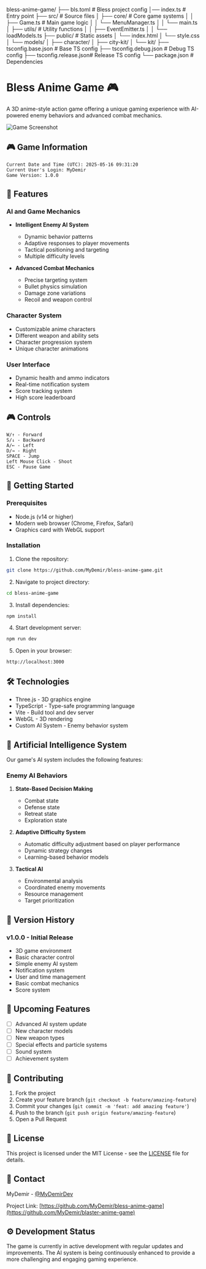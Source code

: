 bless-anime-game/
├── bls.toml              # Bless project config
│── index.ts               # Entry point
├── src/                  # Source files
│   ├── core/            # Core game systems
│   │   ├── Game.ts      # Main game logic
│   │   └── MenuManager.ts
│   │   └── main.ts
│   ├── utils/           # Utility functions
│   │   ├── EventEmitter.ts
│   │   └── loadModels.ts
├── public/              # Static assets
│   └── index.html
│   └── style.css
│   └── models/
│      ├── character/
│      ├── city-kit/
│      └── kit/
├── tsconfig.base.json   # Base TS config
├── tsconfig.debug.json  # Debug TS config
├── tsconfig.release.json# Release TS config
└── package.json         # Dependencies


# Bless Anime Game 🎮

A 3D anime-style action game offering a unique gaming experience with AI-powered enemy behaviors and advanced combat mechanics.

![Game Screenshot](./assets/screenshots/game-preview.png)

## 🎮 Game Information
```
Current Date and Time (UTC): 2025-05-16 09:31:20
Current User's Login: MyDemir
Game Version: 1.0.0
```

## 🌟 Features

### AI and Game Mechanics

- **Intelligent Enemy AI System**
  - Dynamic behavior patterns
  - Adaptive responses to player movements
  - Tactical positioning and targeting
  - Multiple difficulty levels

- **Advanced Combat Mechanics**
  - Precise targeting system
  - Bullet physics simulation
  - Damage zone variations
  - Recoil and weapon control

### Character System

- Customizable anime characters
- Different weapon and ability sets
- Character progression system
- Unique character animations

### User Interface

- Dynamic health and ammo indicators
- Real-time notification system
- Score tracking system
- High score leaderboard

## 🎮 Controls

```
W/↑ - Forward
S/↓ - Backward
A/← - Left
D/→ - Right
SPACE - Jump
Left Mouse Click - Shoot
ESC - Pause Game
```

## 🚀 Getting Started

### Prerequisites

- Node.js (v14 or higher)
- Modern web browser (Chrome, Firefox, Safari)
- Graphics card with WebGL support

### Installation

1. Clone the repository:
```bash
git clone https://github.com/MyDemir/bless-anime-game.git
```

2. Navigate to project directory:
```bash
cd bless-anime-game
```

3. Install dependencies:
```bash
npm install
```

4. Start development server:
```bash
npm run dev
```

5. Open in your browser:
```
http://localhost:3000
```

## 🛠 Technologies

- Three.js - 3D graphics engine
- TypeScript - Type-safe programming language
- Vite - Build tool and dev server
- WebGL - 3D rendering
- Custom AI System - Enemy behavior system

## 🤖 Artificial Intelligence System

Our game's AI system includes the following features:

### Enemy AI Behaviors

1. **State-Based Decision Making**
   - Combat state
   - Defense state
   - Retreat state
   - Exploration state

2. **Adaptive Difficulty System**
   - Automatic difficulty adjustment based on player performance
   - Dynamic strategy changes
   - Learning-based behavior models

3. **Tactical AI**
   - Environmental analysis
   - Coordinated enemy movements
   - Resource management
   - Target prioritization

## 📝 Version History

### v1.0.0 - Initial Release

- 3D game environment
- Basic character control
- Simple enemy AI system
- Notification system
- User and time management
- Basic combat mechanics
- Score system

## 🎯 Upcoming Features

- [ ] Advanced AI system update
- [ ] New character models
- [ ] New weapon types
- [ ] Special effects and particle systems
- [ ] Sound system
- [ ] Achievement system

## 👥 Contributing

1. Fork the project
2. Create your feature branch (`git checkout -b feature/amazing-feature`)
3. Commit your changes (`git commit -m 'feat: add amazing feature'`)
4. Push to the branch (`git push origin feature/amazing-feature`)
5. Open a Pull Request

## 📜 License

This project is licensed under the MIT License - see the [LICENSE](LICENSE) file for details.

## 🤝 Contact

MyDemir - [@MyDemirDev](https://twitter.com/MyDemirDev)

Project Link: [https://github.com/MyDemir/bless-anime-game](https://github.com/MyDemir/blaster-anime-game)

## ⚙️ Development Status

The game is currently in active development with regular updates and improvements. The AI system is being continuously enhanced to provide a more challenging and engaging gaming experience.
